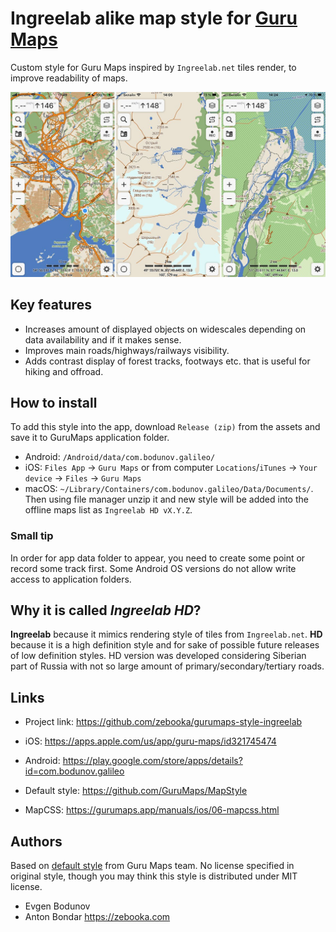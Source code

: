 # Ingreelab alike map style for [Guru Maps](https://gurumaps.app)

Custom style for Guru Maps inspired by `Ingreelab.net` tiles render, to improve readability of maps.

![Example of rendering](screenshot.jpg)


## Key features

* Increases amount of displayed objects on widescales depending on data availability and if it makes sense.
* Improves main roads/highways/railways visibility.
* Adds contrast display of forest tracks, footways etc. that is useful for hiking and offroad.


## How to install

To add this style into the app, download `Release (zip)` from the assets and save it to GuruMaps application folder.
- Android: `/Android/data/com.bodunov.galileo/`
- iOS: `Files App` → `Guru Maps` or from computer `Locations`/`iTunes` → `Your device` → `Files` → `Guru Maps`
- macOS: `~/Library/Containers/com.bodunov.galileo/Data/Documents/`.
Then using file manager unzip it and new style will be added into the offline maps list as `Ingreelab HD vX.Y.Z`.

### Small tip

In order for app data folder to appear, you need to create some point or record some track first. Some Android OS versions do not allow write
access to application folders.


## Why it is called *Ingreelab HD*?

**Ingreelab** because it mimics rendering style of tiles from `Ingreelab.net`. **HD** because it is a high definition style and for sake of possible future releases of low definition styles. HD version was developed considering Siberian part of Russia with not so large amount of primary/secondary/tertiary roads. 


## Links

* Project link: https://github.com/zebooka/gurumaps-style-ingreelab

* iOS: https://apps.apple.com/us/app/guru-maps/id321745474
* Android: https://play.google.com/store/apps/details?id=com.bodunov.galileo

* Default style: https://github.com/GuruMaps/MapStyle
* MapCSS: https://gurumaps.app/manuals/ios/06-mapcss.html


## Authors

Based on [default style](https://github.com/GuruMaps/MapStyle) from Guru Maps team. No license specified in original style, 
though you may think this style is distributed under MIT license.

* Evgen Bodunov
* Anton Bondar https://zebooka.com
